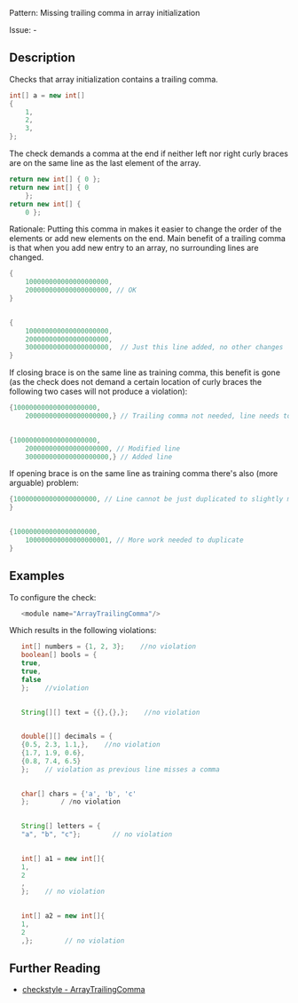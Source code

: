 Pattern: Missing trailing comma in array initialization

Issue: -

## Description

Checks that array initialization contains a trailing comma. 


```java
int[] a = new int[]
{
    1,
    2,
    3,
};
```
        

The check demands a comma at the end if neither left nor right curly braces are on the same line as the last element of the array. 


```java
return new int[] { 0 };
return new int[] { 0
    };
return new int[] {
    0 };
```
        

Rationale: Putting this comma in makes it easier to change the order of the elements or add new elements on the end. Main benefit of a trailing comma is that when you add new entry to an array, no surrounding lines are changed. 


```java
{
    100000000000000000000,
    200000000000000000000, // OK
}
 

{
    100000000000000000000,
    200000000000000000000,
    300000000000000000000,  // Just this line added, no other changes
}
```
        

If closing brace is on the same line as training comma, this benefit is gone (as the check does not demand a certain location of curly braces the following two cases will not produce a violation): 


```java
{100000000000000000000,
    200000000000000000000,} // Trailing comma not needed, line needs to be modified anyway
 

{100000000000000000000,
    200000000000000000000, // Modified line
    300000000000000000000,} // Added line
```
        

If opening brace is on the same line as training comma there's also (more arguable) problem: 


```java
{100000000000000000000, // Line cannot be just duplicated to slightly modify entry
}
 

{100000000000000000000,
    100000000000000000001, // More work needed to duplicate
}
```
        

## Examples

To configure the check: 


```java
   <module name="ArrayTrailingComma"/>
```
 

Which results in the following violations: 


```java
   int[] numbers = {1, 2, 3};    //no violation
   boolean[] bools = {
   true,
   true,
   false
   };    //violation
 

   String[][] text = {{},{},};    //no violation
 

   double[][] decimals = {
   {0.5, 2.3, 1.1,},    //no violation
   {1.7, 1.9, 0.6},
   {0.8, 7.4, 6.5}
   };    // violation as previous line misses a comma
 

   char[] chars = {'a', 'b', 'c'
   };        / /no violation
 

   String[] letters = {
   "a", "b", "c"};        // no violation
 

   int[] a1 = new int[]{
   1,
   2
   ,
   };    // no violation
 

   int[] a2 = new int[]{
   1,
   2
   ,};        // no violation
```

## Further Reading

* [checkstyle - ArrayTrailingComma](http://checkstyle.sourceforge.net/config_coding.html#ArrayTrailingComma)
